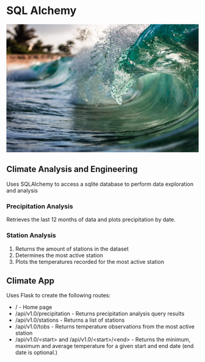 # SQL Alchemy

![Surf](Images/hawaii_surf.jpg)

## Climate Analysis and Engineering
Uses SQLAlchemy to access a sqlite database to perform data exploration and analysis

### Precipitation Analysis
Retrieves the last 12 months of data and plots precipitation by date.

### Station Analysis
1. Returns the amount of stations in the dataset 
2. Determines the most active station
2. Plots the temperatures recorded for the most active station


## Climate App
Uses Flask to create the following routes:

* / - Home page
* /api/v1.0/precipitation - Returns precipitation analysis query results
* /api/v1.0/stations - Returns a list of stations
* /api/v1.0/tobs - Returns temperature observations from the most active station
* /api/v1.0/&#60;start&#62; and /api/v1.0/&#60;start&#62;/&#60;end&#62; - Returns the minimum, maximum and average temperature for a given start and end date (end date is optional.)

